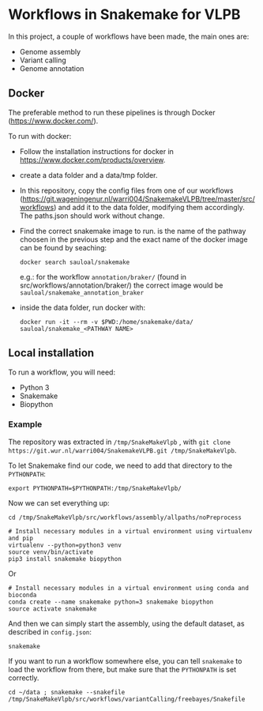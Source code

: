 # Workflows in Snakemake for VLPB #

In this project, a couple of workflows have been made, the main ones are:

* Genome assembly
* Variant calling
* Genome annotation


## Docker ##
The preferable method to run these pipelines is through Docker (https://www.docker.com/).

To run with docker:

- Follow the installation instructions for docker in https://www.docker.com/products/overview.

- create a data folder and a data/tmp folder.

- In this repository, copy the config files from one of our workflows 
  (https://git.wageningenur.nl/warri004/SnakemakeVLPB/tree/master/src/workflows)
  and add it to the data folder, modifying them accordingly. The paths.json should work without
  change.

- Find the correct snakemake image to run. <PATHWAY NAME> is the name of the pathway choosen in 
  the previous step and the exact name of the docker image can be found by seaching:

  ```docker search sauloal/snakemake```

  e.g.: for the workflow ```annotation/braker/``` (found in src/workflows/annotation/braker/)
        the correct image would be ```sauloal/snakemake_annotation_braker```

- inside the data folder, run docker with:

  ```docker run -it --rm -v $PWD:/home/snakemake/data/ sauloal/snakemake_<PATHWAY NAME>```





## Local installation ##

To run a workflow, you will need:

* Python 3
* Snakemake
* Biopython

### Example ###

The repository was extracted in `/tmp/SnakeMakeVlpb` , with ```git clone https://git.wur.nl/warri004/SnakemakeVLPB.git /tmp/SnakeMakeVlpb```.

To let Snakemake find our code, we need to add that directory to the `PYTHONPATH`:

    export PYTHONPATH=$PYTHONPATH:/tmp/SnakeMakeVlpb/

Now we can set everything up:

    cd /tmp/SnakeMakeVlpb/src/workflows/assembly/allpaths/noPreprocess

    # Install necessary modules in a virtual environment using virtualenv and pip
    virtualenv --python=python3 venv
    source venv/bin/activate
    pip3 install snakemake biopython

Or

    # Install necessary modules in a virtual environment using conda and bioconda
    conda create --name snakemake python=3 snakemake biopython
    source activate snakemake

And then we can simply start the assembly, using the default dataset, as described in `config.json`:

    snakemake

If you want to run a workflow somewhere else, you can tell `snakemake` to load the workflow from there, but make sure that the `PYTHONPATH` is set correctly.

    cd ~/data ; snakemake --snakefile /tmp/SnakeMakeVlpb/src/workflows/variantCalling/freebayes/Snakefile
